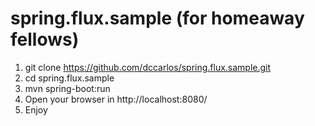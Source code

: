 # spring.flux.sample (for homeaway fellows)
1. git clone https://github.com/dccarlos/spring.flux.sample.git
2. cd spring.flux.sample
3. mvn spring-boot:run
4. Open your browser in http://localhost:8080/
5. Enjoy